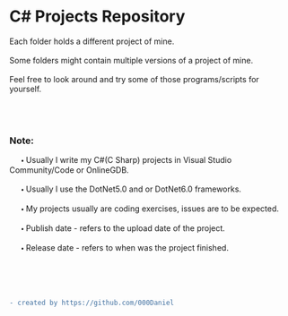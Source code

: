 # C# Projects Repository

Each folder holds a different project of mine.  
<br />
Some folders might contain multiple versions of a project of mine.   
<br />
Feel free to look around and try some of those programs/scripts for yourself.  
<br />
<br />
<br />
### Note:  
   🞄 Usually I write my C#(C Sharp) projects in Visual Studio Community/Code or OnlineGDB.  
<br />
   🞄 Usually I use the DotNet5.0 and or DotNet6.0 frameworks.  
<br />
   🞄 My projects usually are coding exercises, issues are to be expected.  
<br />
   🞄 Publish date - refers to the upload date of the project.  
<br />
   🞄 Release date - refers to when was the project finished.  
<br />
<br />
<br />
<br />
```diff
- created by https://github.com/000Daniel
```

